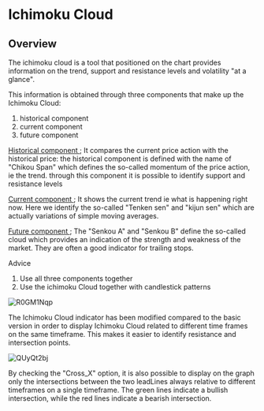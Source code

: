# <H1> Ichimoku Cloud </H1>

<H2> Overview </H2>

The ichimoku cloud is a tool that positioned on the chart provides information on the trend, support and resistance levels and volatility "at a glance".

This information is obtained through three components that make up the Ichimoku Cloud:
1) historical component
2) current component
3) future component

<ins> Historical component </ins>;
It compares the current price action with the historical price: the historical component is defined with the name of "Chikou Span" which defines the so-called momentum of the price action, ie the trend. through this component it is possible to identify support and resistance levels

<ins> Current component </ins>;
It shows the current trend ie what is happening right now. Here we identify the so-called "Tenken sen" and "kijun sen" which are actually variations of simple moving averages.

<ins> Future component </ins>;
The "Senkou A" and "Senkou B" define the so-called cloud which provides an indication of the strength and weakness of the market.
They are often a good indicator for trailing stops.

Advice
1) Use all three components together
2) Use the ichimoku Cloud together with candlestick patterns

![R0GM1Nqp](https://user-images.githubusercontent.com/57445485/125323748-6f9df600-e33f-11eb-8cc1-def4d79fc51a.png)

The Ichimoku Cloud indicator has been modified compared to the basic version in order to display Ichimoku Cloud related to different time frames on the same timeframe. This makes it easier to identify resistance and intersection points.

![QUyQt2bj](https://user-images.githubusercontent.com/57445485/125323473-1afa7b00-e33f-11eb-898d-de66acb97b35.png)

By checking the "Cross_X" option, it is also possible to display on the graph only the intersections between the two leadLines always relative to different timeframes on a single timeframe. The green lines indicate a bullish intersection, while the red lines indicate a bearish intersection.
